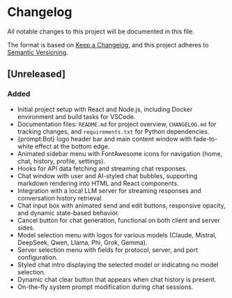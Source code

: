 # Changelog

All notable changes to this project will be documented in this file.

The format is based on [Keep a Changelog](https://keepachangelog.com/en/1.1.0/),
and this project adheres to [Semantic Versioning](https://semver.org/spec/v2.0.0.html).

## [Unreleased]

### Added

- Initial project setup with React and Node.js, including Docker environment and build tasks for VSCode.
- Documentation files: `README.md` for project overview, `CHANGELOG.md` for tracking changes, and `requirements.txt` for Python dependencies.
- {prompt:Bot} logo header bar and main content window with fade-to-white effect at the bottom edge.
- Animated sidebar menu with FontAwesome icons for navigation (home, chat, history, profile, settings).
- Hooks for API data fetching and streaming chat responses.
- Chat window with user and AI-styled chat bubbles, supporting markdown rendering into HTML and React components.
- Integration with a local LLM server for streaming responses and conversation history retrieval.
- Chat input box with animated send and edit buttons, responsive opacity, and dynamic state-based behavior.
- Cancel button for chat generation, functional on both client and server sides.
- Model selection menu with logos for various models (Claude, Mistral, DeepSeek, Qwen, Llama, Phi, Grok, Gemma).
- Server selection menu with fields for protocol, server, and port configuration.
- Styled chat intro displaying the selected model or indicating no model selection.
- Dynamic chat clear button that appears when chat history is present.
- On-the-fly system prompt modification during chat sessions.
